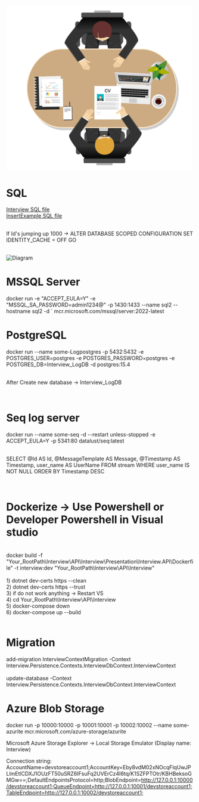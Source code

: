 <img src="./Assets/image.png" alt="Your Image Description" width="500">


<h1> SQL </h1>
<a href="./Assets/Interview.sql">Interview SQL file</a>
</br>
<a href="./Assets/InsertExample.sql">InsertExample SQL file</a>
</br>
</br>
<p>If Id's jumping up 1000 ->  ALTER DATABASE SCOPED CONFIGURATION SET IDENTITY_CACHE = OFF   GO</p>
</br>
<img src="./Assets/İnterview%20diagram.png" alt="Diagram" width="500">

</br>

<h1> MSSQL Server </h1>
docker run -e "ACCEPT_EULA=Y" -e "MSSQL_SA_PASSWORD=admin1234@" -p 1430:1433 --name sql2 --hostname sql2 -d ` mcr.microsoft.com/mssql/server:2022-latest 

</br>

<h1> PostgreSQL </h1>
docker run --name some-Logpostgres -p 5432:5432 -e POSTGRES_USER=postgres -e POSTGRES_PASSWORD=postgres -e POSTGRES_DB=Interview_LogDB -d postgres:15.4
</br>
</br>
<p> After Create new database -> Interview_LogDB </p>
</br>

<h1> Seq log server </h1>
docker run --name some-seq -d --restart unless-stopped -e ACCEPT_EULA=Y -p 5341:80 datalust/seq:latest

</br>
</br>


<p> SELECT
    @Id AS Id,
    @MessageTemplate AS Message,
    @Timestamp AS Timestamp,
    user_name AS UserName
FROM
    stream
WHERE
    user_name IS NOT NULL
ORDER BY Timestamp DESC </p>

</br>

<h1> Dockerize -> Use Powershell or Developer Powershell in Visual studio</h1>
<br/>
docker build    -f "Your_RootPath\Interview\API\Interview\Presentation\Interview.API\Dockerfile"    -t interview:dev    "Your_RootPath\Interview\API\Interview" 
<br/>
<br/>
1) dotnet dev-certs https --clean
<br/>
2) dotnet dev-certs https --trust
<br/>
3) if do not work anything -> Restart VS
<br/>
4) cd Your_RootPath\Interview\API\Interview
<br/>
5) docker-compose down
<br/>    
6) docker-compose up --build

</br>
<br/>

<h1> Migration </h1>
add-migration InterviewContextMigration -Context Interview.Persistence.Contexts.InterviewDbContext.InterviewContext
</br>
</br>
update-database -Context Interview.Persistence.Contexts.InterviewDbContext.InterviewContext
</br>
<h1> Azure Blob Storage </h1>

docker run -p 10000:10000 -p 10001:10001 -p 10002:10002 --name some-azurite mcr.microsoft.com/azure-storage/azurite

Microsoft Azure Storage Explorer -> Local Storage Emulator (Display name: Interview)

Connection string:   AccountName=devstoreaccount1;AccountKey=Eby8vdM02xNOcqFlqUwJPLlmEtlCDXJ1OUzFT50uSRZ6IFsuFq2UVErCz4I6tq/K1SZFPTOtr/KBHBeksoGMGw==;DefaultEndpointsProtocol=http;BlobEndpoint=http://127.0.0.1:10000/devstoreaccount1;QueueEndpoint=http://127.0.0.1:10001/devstoreaccount1;TableEndpoint=http://127.0.0.1:10002/devstoreaccount1; 